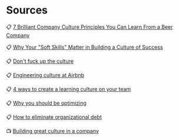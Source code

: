 # Sources

📋 [7 Brilliant Company Culture Principles You Can Learn From a Beer Company](https://www.inc.com/michael-schneider/7-brilliant-company-culture-principles-you-can-learn-from-a-beer-company.html)

📋 [Why Your "Soft Skills" Matter in Building a Culture of Success](https://hackernoon.com/why-your-soft-skills-matter-in-building-a-culture-of-success-6c7376444348)

📋 [Don't fuck up the culture](https://medium.com/@bchesky/dont-fuck-up-the-culture-597cde9ee9d4)

📋 [Engineering culture at Airbnb](https://medium.com/airbnb-engineering/engineering-culture-at-airbnb-345797c17cbe)

📋 [4 ways to create a learning culture on your team](https://hbr.org/2018/07/4-ways-to-create-a-learning-culture-on-your-team)

📋 [Why you should be optimizing](https://99u.adobe.com/articles/6990/why-you-should-be-optimizing)

📋 [How to eliminate organizational debt](https://medium.com/the-ready/how-to-eliminate-organizational-debt-8a949c06b61b)

📺 [Building great culture in a company](https://www.linkedin.com/feed/update/urn:li:activity:6512449816868515840/)
